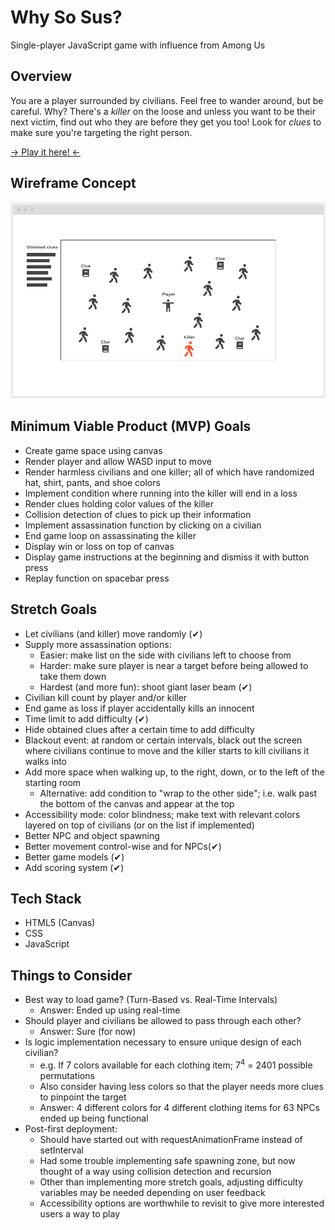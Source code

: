 # Why So Sus?

Single-player JavaScript game with influence from Among Us

## Overview

You are a player surrounded by civilians. Feel free to wander around, but be careful. Why? There's a _killer_ on the loose and unless you want to be their next victim, find out who they are before they get you too! Look for _clues_ to make sure you're targeting the right person.

[→ Play it here! ←](https://jasonxchen.github.io/why-so-sus/)

## Wireframe Concept

![Wireframe](./img/wireframe.png)

## Minimum Viable Product (MVP) Goals

* Create game space using canvas
* Render player and allow WASD input to move
* Render harmless civilians and one killer; all of which have randomized hat, shirt, pants, and shoe colors
* Implement condition where running into the killer will end in a loss
* Render clues holding color values of the killer
* Collision detection of clues to pick up their information
* Implement assassination function by clicking on a civilian
* End game loop on assassinating the killer
* Display win or loss on top of canvas
* Display game instructions at the beginning and dismiss it with button press
* Replay function on spacebar press

## Stretch Goals

* Let civilians (and killer) move randomly (✔)
* Supply more assassination options:
    * Easier: make list on the side with civilians left to choose from
    * Harder: make sure player is near a target before being allowed to take them down
    * Hardest (and more fun): shoot giant laser beam (✔)
* Civilian kill count by player and/or killer
* End game as loss if player accidentally kills an innocent
* Time limit to add difficulty (✔)
* Hide obtained clues after a certain time to add difficulty
* Blackout event: at random or certain intervals, black out the screen where civilians continue to move and the killer starts to kill civilians it walks into
* Add more space when walking up, to the right, down, or to the left of the starting room
    * Alternative: add condition to "wrap to the other side"; i.e. walk past the bottom of the canvas and appear at the top
* Accessibility mode: color blindness; make text with relevant colors layered on top of civilians (or on the list if implemented)
* Better NPC and object spawning
* Better movement control-wise and for NPCs(✔)
* Better game models (✔)
* Add scoring system (✔)

## Tech Stack

* HTML5 (Canvas)
* CSS
* JavaScript

## Things to Consider

* Best way to load game? (Turn-Based vs. Real-Time Intervals)
    * Answer: Ended up using real-time
* Should player and civilians be allowed to pass through each other?
    * Answer: Sure (for now)
* Is logic implementation necessary to ensure unique design of each civilian?
    * e.g. If 7 colors available for each clothing item; 7<sup>4</sup> = 2401 possible permutations
    * Also consider having less colors so that the player needs more clues to pinpoint the target
    * Answer: 4 different colors for 4 different clothing items for 63 NPCs ended up being functional
* Post-first deployment:
    * Should have started out with requestAnimationFrame instead of setInterval
    * Had some trouble implementing safe spawning zone, but now thought of a way using collision detection and recursion
    * Other than implementing more stretch goals, adjusting difficulty variables may be needed depending on user feedback
    * Accessibility options are worthwhile to revisit to give more interested users a way to play